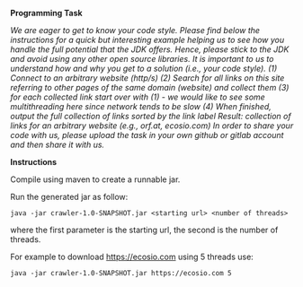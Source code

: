 **Programming Task**

*We are eager to get to know your code style. Please find below the instructions for a quick
but interesting example helping us to see how you handle the full potential that the JDK
offers.
Hence, please stick to the JDK and avoid using any other open source libraries. It is
important to us to understand how and why you get to a solution (i.e., your code style).
(1) Connect to an arbitrary website (http/s)
(2) Search for all links on this site referring to other pages of the same domain (website) and
collect them
(3) for each collected link start over with (1) - we would like to see some multithreading here
since network tends to be slow
(4) When finished, output the full collection of links sorted by the link label
Result: collection of links for an arbitrary website (e.g., orf.at, ecosio.com)
In order to share your code with us, please upload the task in your own github or gitlab
account and then share it with us.*

**Instructions**

Compile using maven to create a runnable jar.

Run the generated jar as follow: 

`java -jar crawler-1.0-SNAPSHOT.jar <starting url> <number of threads>`

where the first parameter is the starting url, the second is the number of threads.

For example to download https://ecosio.com using 5 threads use:

`java -jar crawler-1.0-SNAPSHOT.jar https://ecosio.com 5`

